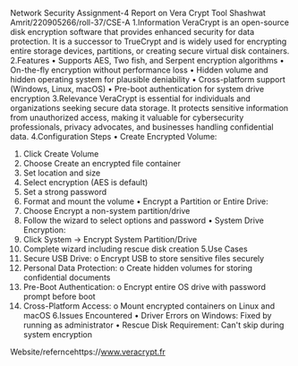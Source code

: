 Network Security Assignment-4
Report on Vera Crypt Tool
Shashwat Amrit/220905266/roll-37/CSE-A
1.Information
VeraCrypt is an open-source disk encryption software that provides enhanced security for data protection. It is a successor to TrueCrypt and is widely used for encrypting entire storage devices, partitions, or creating secure virtual disk containers.
2.Features
•	Supports AES, Two fish, and Serpent encryption algorithms
•	On-the-fly encryption without performance loss
•	Hidden volume and hidden operating system for plausible deniability
•	Cross-platform support (Windows, Linux, macOS)
•	Pre-boot authentication for system drive encryption
3.Relevance
VeraCrypt is essential for individuals and organizations seeking secure data storage. It protects sensitive information from unauthorized access, making it valuable for cybersecurity professionals, privacy advocates, and businesses handling confidential data.
4.Configuration Steps
•	Create Encrypted Volume:
1.	Click Create Volume
2.	Choose Create an encrypted file container
3.	Set location and size
4.	Select encryption (AES is default)
5.	Set a strong password
6.	Format and mount the volume
•	Encrypt a Partition or Entire Drive:
1.	Choose Encrypt a non-system partition/drive
2.	Follow the wizard to select options and password
•	System Drive Encryption:
1.	Click System → Encrypt System Partition/Drive
2.	Complete wizard including rescue disk creation
5.Use Cases
1.	Secure USB Drive:
o	Encrypt USB to store sensitive files securely
2.	Personal Data Protection:
o	Create hidden volumes for storing confidential documents
3.	Pre-Boot Authentication:
o	Encrypt entire OS drive with password prompt before boot
4.	Cross-Platform Access:
o	Mount encrypted containers on Linux and macOS
6.Issues Encountered
•	Driver Errors on Windows: Fixed by running as administrator
•	Rescue Disk Requirement: Can't skip during system encryption



Website/referncehttps://www.veracrypt.fr 
 
 

 







